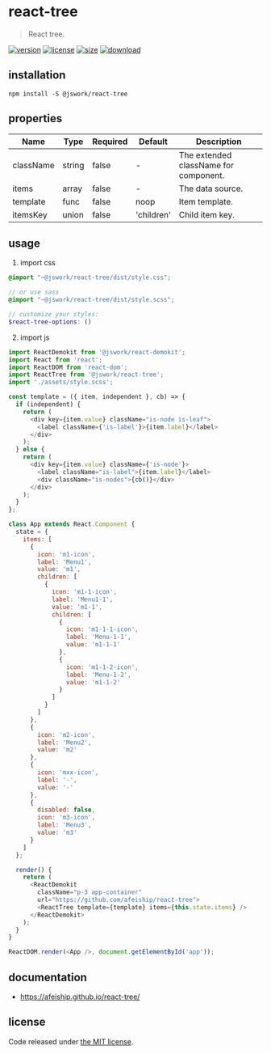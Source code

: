 # react-tree
> React tree.

[![version][version-image]][version-url]
[![license][license-image]][license-url]
[![size][size-image]][size-url]
[![download][download-image]][download-url]

## installation
```shell
npm install -S @jswork/react-tree
```

## properties
| Name      | Type   | Required | Default    | Description                           |
| --------- | ------ | -------- | ---------- | ------------------------------------- |
| className | string | false    | -          | The extended className for component. |
| items     | array  | false    | -          | The data source.                      |
| template  | func   | false    | noop       | Item template.                        |
| itemsKey  | union  | false    | 'children' | Child item key.                       |


## usage
1. import css
  ```scss
  @import "~@jswork/react-tree/dist/style.css";

  // or use sass
  @import "~@jswork/react-tree/dist/style.scss";

  // customize your styles:
  $react-tree-options: ()
  ```
2. import js
  ```js
  import ReactDemokit from '@jswork/react-demokit';
  import React from 'react';
  import ReactDOM from 'react-dom';
  import ReactTree from '@jswork/react-tree';
  import './assets/style.scss';

  const template = ({ item, independent }, cb) => {
    if (independent) {
      return (
        <div key={item.value} className="is-node is-leaf">
          <label className={'is-label'}>{item.label}</label>
        </div>
      );
    } else {
      return (
        <div key={item.value} className={'is-node'}>
          <label className="is-label">{item.label}</label>
          <div className="is-nodes">{cb()}</div>
        </div>
      );
    }
  };

  class App extends React.Component {
    state = {
      items: [
        {
          icon: 'm1-icon',
          label: 'Menu1',
          value: 'm1',
          children: [
            {
              icon: 'm1-1-icon',
              label: 'Menu1-1',
              value: 'm1-1',
              children: [
                {
                  icon: 'm1-1-1-icon',
                  label: 'Menu-1-1',
                  value: 'm1-1-1'
                },
                {
                  icon: 'm1-1-2-icon',
                  label: 'Menu-1-2',
                  value: 'm1-1-2'
                }
              ]
            }
          ]
        },
        {
          icon: 'm2-icon',
          label: 'Menu2',
          value: 'm2'
        },
        {
          icon: 'mxx-icon',
          label: '-',
          value: '-'
        },
        {
          disabled: false,
          icon: 'm3-icon',
          label: 'Menu3',
          value: 'm3'
        }
      ]
    };

    render() {
      return (
        <ReactDemokit
          className="p-3 app-container"
          url="https://github.com/afeiship/react-tree">
          <ReactTree template={template} items={this.state.items} />
        </ReactDemokit>
      );
    }
  }

  ReactDOM.render(<App />, document.getElementById('app'));

  ```

## documentation
- https://afeiship.github.io/react-tree/


## license
Code released under [the MIT license](https://github.com/afeiship/react-tree/blob/master/LICENSE.txt).

[version-image]: https://img.shields.io/npm/v/@jswork/react-tree
[version-url]: https://npmjs.org/package/@jswork/react-tree

[license-image]: https://img.shields.io/npm/l/@jswork/react-tree
[license-url]: https://github.com/afeiship/react-tree/blob/master/LICENSE.txt

[size-image]: https://img.shields.io/bundlephobia/minzip/@jswork/react-tree
[size-url]: https://github.com/afeiship/react-tree/blob/master/dist/react-tree.min.js

[download-image]: https://img.shields.io/npm/dm/@jswork/react-tree
[download-url]: https://www.npmjs.com/package/@jswork/react-tree
